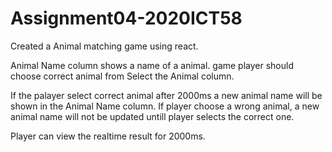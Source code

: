 # Assignment04-2020ICT58

Created a Animal matching game using react.  
  
Animal Name column shows a name of a animal. game player should choose correct animal from Select the Animal column.  
  
If the palayer select correct animal after 2000ms a new animal name will be shown in the Animal Name column. If player choose a wrong animal, a new animal name will not be updated untill player selects the correct one.  
  
Player can view the realtime result for 2000ms.
